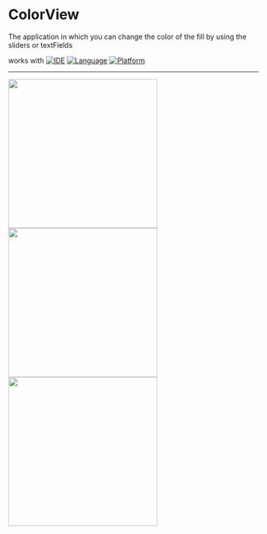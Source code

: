 # ColorView

The application in which you can change the color of the fill by using the sliders or textFields


works with
[![IDE](https://img.shields.io/badge/Xcode-10-blue.svg)](https://developer.apple.com/xcode/)
[![Language](https://img.shields.io/badge/swift-4-orange.svg)](https://swift.org)
[![Platform](https://img.shields.io/badge/platform-iOS%2012-green.svg)](https://developer.apple.com/ios/)

------

<img src="https://github.com/DenAnger/ColorView/blob/master/Simulator%Screen%Shot%-%iPhone%SE%(2nd%generation)%-%2020-04-28%at%19.52.23.png" width="300"> <img src="https://github.com/DenAnger/ColorView/blob/master/Simulator%Screen%Shot%-%iPhone%SE%(2nd%generation)%-%2020-04-28%at%19.52.53.png" width="300">
<img src="https://github.com/DenAnger/ColorView/blob/master/Simulator%Screen%Shot%-%iPhone%SE%(2nd%generation)%-%2020-04-28%at%19.52.57.png" width="300">